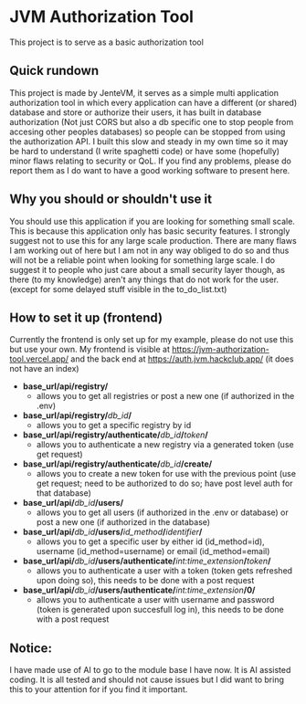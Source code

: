 # JVM Authorization Tool

This project is to serve as a basic authorization tool
## Quick rundown

This project is made by JenteVM, it serves as a simple multi application authorization tool in which every application can have a different (or shared) database and store or authorize their users, it has built in database authorization (Not just CORS but also a db specific one to stop people from accesing other peoples databases) so people can be stopped from using the authorization API. I built this slow and steady in my own time so it may be hard to understand (I write spaghetti code) or have some (hopefully) minor flaws relating to security or QoL. If you find any problems, please do report them as I do want to have a good working software to present here.

## Why you should or shouldn't use it

You should use this application if you are looking for something small scale. This is because this application only has basic security features. I strongly suggest not to use this for any large scale production. There are many flaws I am working out of here but I am not in any way obliged to do so and thus will not be a reliable point when looking for something large scale. I do suggest it to people who just care about a small security layer though, as there (to my knowledge) aren't any things that do not work for the user. (except for some delayed stuff visible in the to_do_list.txt)

## How to set it up (frontend)

Currently the frontend is only set up for my example, please do not use this but use your own.
My frontend is visible at https://jvm-authorization-tool.vercel.app/ and the back end at https://auth.jvm.hackclub.app/ (it does not have an index)

* __base_url/api/registry/__ 
  * allows you to get all registries or post a new one (if authorized in the .env)
* __base_url/api/registry/__*db_id*__/__ 
  * allows you to get a specific registry by id
* __base_url/api/registry/authenticate/__*db_id*__/__*token*__/__ 
  * allows you to authenticate a new registry via a generated token (use get request)
* __base_url/api/registry/authenticate/__*db_id*__/create/__ 
  * allows you to create a new token for use with the previous point (use get request; need to be authorized to do so; have post level auth for that database)
* __base_url/api/__*db_id*__/users/__ 
  * allows you to get all users (if authorized in the .env or database) or post a new one (if authorized in the database)
* __base_url/api/__*db_id*__/users/__*id_method*__/__*identifier*__/__ 
  * allows you to get a specific user by either id (id_method=id), username (id_method=username) or email (id_method=email)
* __base_url/api/__*db_id*__/users/authenticate/__*int:time_extension*__/__*token*__/__ 
  * allows you to authenticate a user with a token (token gets refreshed upon doing so), this needs to be done with a post request
* __base_url/api/__*db_id*__/users/authenticate/__*int:time_extension*__/0/__ 
  * allows you to authenticate a user with username and password (token is generated upon succesfull log in), this needs to be done with a post request
 
## Notice:
I have made use of AI to go to the module base I have now. It is AI assisted coding. It is all tested and should not cause issues but I did want to bring this to your attention for if you find it important.
